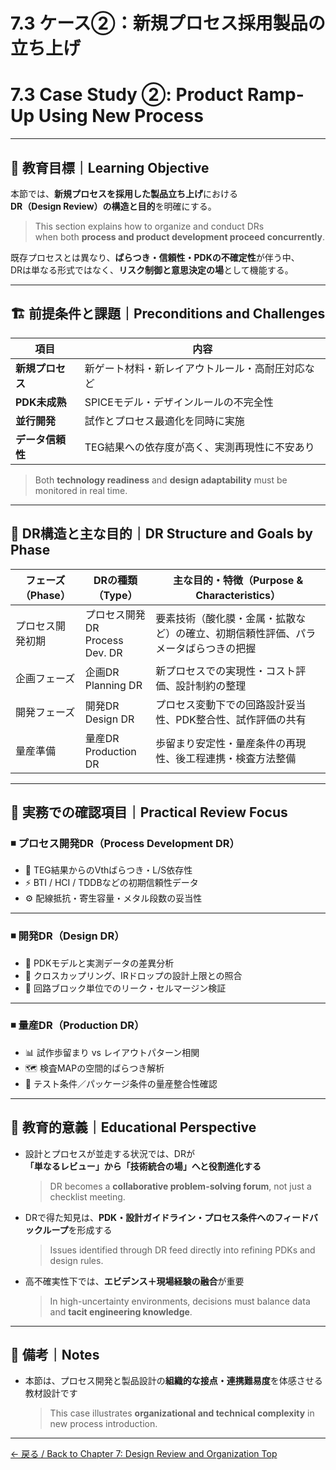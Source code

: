 # 7.3 ケース②：新規プロセス採用製品の立ち上げ  
# 7.3 Case Study ②: Product Ramp-Up Using New Process 

---

## 🎯 教育目標｜Learning Objective

本節では、**新規プロセスを採用した製品立ち上げ**における  
**DR（Design Review）の構造と目的**を明確にする。  
> This section explains how to organize and conduct DRs  
> when both **process and product development proceed concurrently**.

既存プロセスとは異なり、**ばらつき・信頼性・PDKの不確定性**が伴う中、  
DRは単なる形式ではなく、**リスク制御と意思決定の場**として機能する。

---

## 🏗️ 前提条件と課題｜Preconditions and Challenges

| 項目 | 内容 |
|------|------|
| **新規プロセス** | 新ゲート材料・新レイアウトルール・高耐圧対応など |
| **PDK未成熟** | SPICEモデル・デザインルールの不完全性 |
| **並行開発** | 試作とプロセス最適化を同時に実施 |
| **データ信頼性** | TEG結果への依存度が高く、実測再現性に不安あり |

> Both **technology readiness** and **design adaptability** must be monitored in real time.

---

## 🔁 DR構造と主な目的｜DR Structure and Goals by Phase

| フェーズ（Phase）        | DRの種類（Type）     | 主な目的・特徴（Purpose & Characteristics） |
|--------------------------|----------------------|---------------------------------------------|
| プロセス開発初期         | プロセス開発DR<br>Process Dev. DR | 要素技術（酸化膜・金属・拡散など）の確立、初期信頼性評価、パラメータばらつきの把握 |
| 企画フェーズ             | 企画DR<br>Planning DR | 新プロセスでの実現性・コスト評価、設計制約の整理 |
| 開発フェーズ             | 開発DR<br>Design DR   | プロセス変動下での回路設計妥当性、PDK整合性、試作評価の共有 |
| 量産準備                 | 量産DR<br>Production DR | 歩留まり安定性・量産条件の再現性、後工程連携・検査方法整備 |

---

## 🧪 実務での確認項目｜Practical Review Focus

### ◾️ プロセス開発DR（Process Development DR）

- 🔬 TEG結果からのVthばらつき・L/S依存性  
- ⚡ BTI / HCI / TDDBなどの初期信頼性データ  
- ⚙️ 配線抵抗・寄生容量・メタル段数の妥当性

---

### ◾️ 開発DR（Design DR）

- 📐 PDKモデルと実測データの差異分析  
- 🔁 クロスカップリング、IRドロップの設計上限との照合  
- 🧩 回路ブロック単位でのリーク・セルマージン検証

---

### ◾️ 量産DR（Production DR）

- 📊 試作歩留まり vs レイアウトパターン相関  
- 🗺️ 検査MAPの空間的ばらつき解析  
- 🔧 テスト条件／パッケージ条件の量産整合性確認

---

## 🧭 教育的意義｜Educational Perspective

- 設計とプロセスが並走する状況では、DRが  
  **「単なるレビュー」から「技術統合の場」へと役割進化する**  
  > DR becomes a **collaborative problem-solving forum**, not just a checklist meeting.

- DRで得た知見は、**PDK・設計ガイドライン・プロセス条件へのフィードバックループ**を形成する  
  > Issues identified through DR feed directly into refining PDKs and design rules.

- 高不確実性下では、**エビデンス＋現場経験の融合**が重要  
  > In high-uncertainty environments, decisions must balance data and **tacit engineering knowledge**.

---

## 📝 備考｜Notes

- 本節は、プロセス開発と製品設計の**組織的な接点・連携難易度**を体感させる教材設計です  
  > This case illustrates **organizational and technical complexity** in new process introduction.

---

[← 戻る / Back to Chapter 7: Design Review and Organization Top](./README.md)

